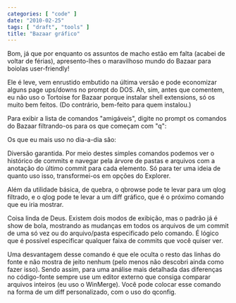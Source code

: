 ```yaml
---
categories: [ "code" ]
date: "2010-02-25"
tags: [ "draft", "tools" ]
title: "Bazaar gráfico"
---
```

Bom, já que por enquanto os assuntos de macho estão em falta (acabei de voltar de férias), apresento-lhes o maravilhoso mundo do Bazaar para boiolas user-friendly!

Ele é leve, vem enrustido embutido na última versão e pode economizar alguns page ups/downs no prompt do DOS. Ah, sim, antes que comentem, eu não uso o Tortoise for Bazaar porque instalar shell extensions, só os muito bem feitos. (Do contrário, bem-feito para quem instalou.)

Para exibir a lista de comandos "amigáveis", digite no prompt os comandos do Bazaar filtrando-os para os que começam com "q":


Os que eu mais uso no dia-a-dia são:

Diversão garantida. Por meio destes simples comandos podemos ver o histórico de commits e navegar pela árvore de pastas e arquivos com a anotação do último commit para cada elemento. Só para ter uma ideia de quanto uso isso, transformei-os em opções do Explorer.

Além da utilidade básica, de quebra, o qbrowse pode te levar para um qlog filtrado, e o qlog pode te levar a um diff gráfico, que é o próximo comando que eu iria mostrar.

Coisa linda de Deus. Existem dois modos de exibição, mas o padrão já é show de bola, mostrando as mudanças em todos os arquivos de um commit de uma só vez ou do arquivo/pasta especificado pelo comando. É lógico que é possível especificar qualquer faixa de commits que você quiser ver.

Uma desvantagem desse comando é que ele oculta o resto das linhas do fonte e não mostra de jeito nenhum (pelo menos não descobri ainda como fazer isso). Sendo assim, para uma análise mais detalhada das diferenças no código-fonte sempre use um editor externo que consiga comparar arquivos inteiros (eu uso o WinMerge). Você pode colocar esse comando na forma de um diff personalizado, com o uso do qconfig.

